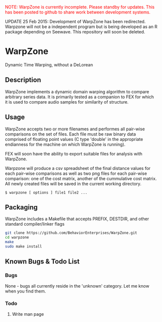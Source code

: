 
<span style="color: red;">NOTE: WarpZone is currently incomplete.  Please
standby for updates.  This has been posted to github to share work between
development systems.</span>

UPDATE 25 Feb 2015: Development of WarpZone has been redirected.  Warpzone will
not be a independent program but is being developed as an R package depending on
Seewave.  This repository will soon be deleted.

WarpZone
========
Dynamic Time Warping, without a  DeLorean


Description
-----------

WarpZone implements a dynamic domain warping algorithm to compare arbitrary
series data.  It is primarily tested as a companion to FEX for which it is used
to compare audio samples for similarity of structure.

Usage
-----

WarpZone accepts two or more filenames and performes all pair-wise comparisons
on the set of files.  Each file must be raw binary data comprised of floating
point values (C type 'double' in the appropriate endianness for the machine on
which WarpZone is running).

FEX will soon have the ability to export suitable files for analysis with
WarpZone.

Warpzone will produce a csv spreadsheet of the final distance values for each
pair-wise comparisons as well as two png files for each pair-wise comparison:
one of the cost matrix, another of the cummulative cost matrix.  All newly
created files will be saved in the current working directory.

```
$ warpzone [ options ] file1 file2 ...
```

Packaging
---------

WarpZone includes a Makefile that accepts PREFIX, DESTDIR, and other standard
compiler/linker flags

```bash
git clone https://github.com/BehaviorEnterprises/WarpZone.git
cd warpzone
make
sudo make install
```

Known Bugs & Todo List
----------------------

### Bugs

None - bugs all currently reside in the 'unknown' category.  Let me know when
you find them.

### Todo

1. Write man page


